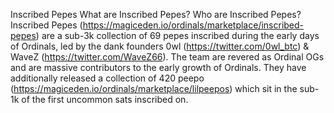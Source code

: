 Inscribed Pepes
What are Inscribed Pepes? Who are Inscribed Pepes?
Inscribed Pepes (https://magiceden.io/ordinals/marketplace/inscribed-pepes) are a sub-3k collection of 69 pepes inscribed during the early days of Ordinals, led by the dank founders 0wl (https://twitter.com/0wl_btc) & WaveZ (https://twitter.com/WaveZ66). The team are revered as Ordinal OGs and are massive contributors to the early growth of Ordinals. They have additionally released a collection of 420 peepo (https://magiceden.io/ordinals/marketplace/lilpeepos) which sit in the sub-1k of the first uncommon sats inscribed on.